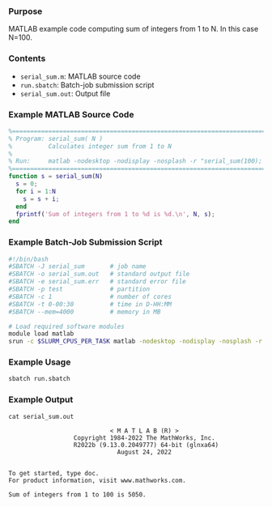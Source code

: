 ### Purpose

MATLAB example code computing sum of integers from 1 to N. In this case N=100.

### Contents

* `serial_sum.m`: MATLAB source code
* `run.sbatch`: Batch-job submission script
* `serial_sum.out`: Output file

### Example MATLAB Source Code

```matlab
%===========================================================================
% Program: serial_sum( N )
%          Calculates integer sum from 1 to N
%
% Run:     matlab -nodesktop -nodisplay -nosplash -r "serial_sum(100); exit"
%===========================================================================
function s = serial_sum(N) 
  s = 0; 
  for i = 1:N 
    s = s + i; 
  end 
  fprintf('Sum of integers from 1 to %d is %d.\n', N, s); 
end
```

### Example Batch-Job Submission Script

```bash
#!/bin/bash
#SBATCH -J serial_sum       # job name
#SBATCH -o serial_sum.out   # standard output file
#SBATCH -e serial_sum.err   # standard error file
#SBATCH -p test             # partition
#SBATCH -c 1                # number of cores
#SBATCH -t 0-00:30          # time in D-HH:MM
#SBATCH --mem=4000          # memory in MB

# Load required software modules
module load matlab
srun -c $SLURM_CPUS_PER_TASK matlab -nodesktop -nodisplay -nosplash -r "serial_sum(100); exit"
```

### Example Usage

```bash
sbatch run.sbatch
```

### Example Output

```
cat serial_sum.out 

                            < M A T L A B (R) >
                  Copyright 1984-2022 The MathWorks, Inc.
                  R2022b (9.13.0.2049777) 64-bit (glnxa64)
                              August 24, 2022

 
To get started, type doc.
For product information, visit www.mathworks.com.
 
Sum of integers from 1 to 100 is 5050.
```
